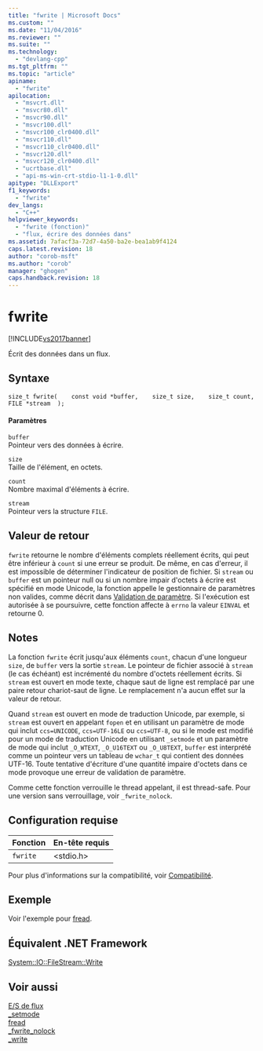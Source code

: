 ```yaml
---
title: "fwrite | Microsoft Docs"
ms.custom: ""
ms.date: "11/04/2016"
ms.reviewer: ""
ms.suite: ""
ms.technology: 
  - "devlang-cpp"
ms.tgt_pltfrm: ""
ms.topic: "article"
apiname: 
  - "fwrite"
apilocation: 
  - "msvcrt.dll"
  - "msvcr80.dll"
  - "msvcr90.dll"
  - "msvcr100.dll"
  - "msvcr100_clr0400.dll"
  - "msvcr110.dll"
  - "msvcr110_clr0400.dll"
  - "msvcr120.dll"
  - "msvcr120_clr0400.dll"
  - "ucrtbase.dll"
  - "api-ms-win-crt-stdio-l1-1-0.dll"
apitype: "DLLExport"
f1_keywords: 
  - "fwrite"
dev_langs: 
  - "C++"
helpviewer_keywords: 
  - "fwrite (fonction)"
  - "flux, écrire des données dans"
ms.assetid: 7afacf3a-72d7-4a50-ba2e-bea1ab9f4124
caps.latest.revision: 18
author: "corob-msft"
ms.author: "corob"
manager: "ghogen"
caps.handback.revision: 18
---
```

# fwrite
[!INCLUDE[vs2017banner](../../assembler/inline/includes/vs2017banner.md)]

Écrit des données dans un flux.  
  
## Syntaxe  
  
```  
size_t fwrite(    const void *buffer,    size_t size,    size_t count,    FILE *stream  );  
```  
  
#### Paramètres  
 `buffer`  
 Pointeur vers des données à écrire.  
  
 `size`  
 Taille de l'élément, en octets.  
  
 `count`  
 Nombre maximal d'éléments à écrire.  
  
 `stream`  
 Pointeur vers la structure `FILE`.  
  
## Valeur de retour  
 `fwrite` retourne le nombre d'éléments complets réellement écrits, qui peut être inférieur à `count` si une erreur se produit.  De même, en cas d'erreur, il est impossible de déterminer l'indicateur de position de fichier.  Si `stream` ou `buffer` est un pointeur null ou si un nombre impair d'octets à écrire est spécifié en mode Unicode, la fonction appelle le gestionnaire de paramètres non valides, comme décrit dans [Validation de paramètre](../../c-runtime-library/parameter-validation.md).  Si l'exécution est autorisée à se poursuivre, cette fonction affecte à `errno` la valeur `EINVAL` et retourne 0.  
  
## Notes  
 La fonction `fwrite` écrit jusqu'aux éléments `count`, chacun d'une longueur `size`, de `buffer` vers la sortie `stream`.  Le pointeur de fichier associé à `stream` \(le cas échéant\) est incrémenté du nombre d'octets réellement écrits.  Si `stream` est ouvert en mode texte, chaque saut de ligne est remplacé par une paire retour chariot\-saut de ligne.  Le remplacement n'a aucun effet sur la valeur de retour.  
  
 Quand `stream` est ouvert en mode de traduction Unicode, par exemple, si `stream` est ouvert en appelant `fopen` et en utilisant un paramètre de mode qui inclut `ccs=UNICODE`, `ccs=UTF-16LE` ou `ccs=UTF-8`, ou si le mode est modifié pour un mode de traduction Unicode en utilisant `_setmode` et un paramètre de mode qui inclut `_O_WTEXT`, `_O_U16TEXT` ou `_O_U8TEXT`, `buffer` est interprété comme un pointeur vers un tableau de `wchar_t` qui contient des données UTF\-16.  Toute tentative d'écriture d'une quantité impaire d'octets dans ce mode provoque une erreur de validation de paramètre.  
  
 Comme cette fonction verrouille le thread appelant, il est thread\-safe.  Pour une version sans verrouillage, voir `_fwrite_nolock`.  
  
## Configuration requise  
  
|Fonction|En\-tête requis|  
|--------------|---------------------|  
|`fwrite`|\<stdio.h\>|  
  
 Pour plus d'informations sur la compatibilité, voir [Compatibilité](../../c-runtime-library/compatibility.md).  
  
## Exemple  
 Voir l'exemple pour [fread](../../c-runtime-library/reference/fread.md).  
  
## Équivalent .NET Framework  
 [System::IO::FileStream::Write](https://msdn.microsoft.com/en-us/library/system.io.filestream.write.aspx)  
  
## Voir aussi  
 [E\/S de flux](../../c-runtime-library/stream-i-o.md)   
 [\_setmode](../../c-runtime-library/reference/setmode.md)   
 [fread](../../c-runtime-library/reference/fread.md)   
 [\_fwrite\_nolock](../../c-runtime-library/reference/fwrite-nolock.md)   
 [\_write](../../c-runtime-library/reference/write.md)